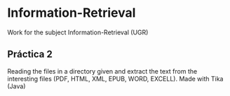 # Information-Retrieval
Work for the subject Information-Retrieval (UGR)

## Práctica 2
Reading the files in a directory given and extract the text from the interesting files (PDF, HTML, XML, EPUB, WORD, EXCELL). Made with Tika (Java)
